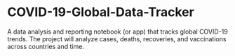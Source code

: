 # COVID-19-Global-Data-Tracker
A data analysis and reporting notebook (or app) that tracks global COVID-19 trends. The project will analyze cases, deaths, recoveries, and vaccinations across countries and time.
